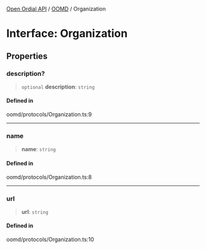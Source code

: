 [Open Ordial API](../../README.md) / [OOMD](../README.md) / Organization

# Interface: Organization

## Properties

### description?

> `optional` **description**: `string`

#### Defined in

oomd/protocols/Organization.ts:9

***

### name

> **name**: `string`

#### Defined in

oomd/protocols/Organization.ts:8

***

### url

> **url**: `string`

#### Defined in

oomd/protocols/Organization.ts:10
